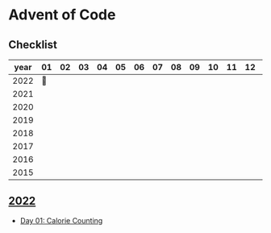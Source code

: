 # Advent of Code

## Checklist

year| 01 |02|03|04|05|06|07|08|09|10|11|12|13|14|15|16|17|18|19|20|21|22|23|24|25
----|--|---|---|---|---|---|---|---|---|---|---|---|---|---|---|---|---|---|---|---|---|---|---|---|---
2022 |🌟|||||||||||||||||||||||||
2021 ||||||||||||||||||||||||||
2020 ||||||||||||||||||||||||||
2019 ||||||||||||||||||||||||||
2018 ||||||||||||||||||||||||||
2017 ||||||||||||||||||||||||||
2016 ||||||||||||||||||||||||||
2015 ||||||||||||||||||||||||||
 


## [2022](https://adventofcode.com/2022)

* [Day 01: Calorie Counting](./_2022/_01)
